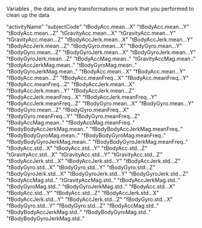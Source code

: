 


Variables
, the data, and any transformations or work that you performed to clean up the data 


"activityName" 
"subjectCode" 
"tBodyAcc.mean...X" 
"tBodyAcc.mean...Y" 
"tBodyAcc.mean...Z" 
"tGravityAcc.mean...X" 
"tGravityAcc.mean...Y" 
"tGravityAcc.mean...Z" 
"tBodyAccJerk.mean...X" 
"tBodyAccJerk.mean...Y" 
"tBodyAccJerk.mean...Z" 
"tBodyGyro.mean...X" 
"tBodyGyro.mean...Y" 
"tBodyGyro.mean...Z" 
"tBodyGyroJerk.mean...X" 
"tBodyGyroJerk.mean...Y" 
"tBodyGyroJerk.mean...Z" 
"tBodyAccMag.mean.." 
"tGravityAccMag.mean.." 
"tBodyAccJerkMag.mean.." 
"tBodyGyroMag.mean.." 
"tBodyGyroJerkMag.mean.." 
"fBodyAcc.mean...X" 
"fBodyAcc.mean...Y" 
"fBodyAcc.mean...Z" 
"fBodyAcc.meanFreq...X" 
"fBodyAcc.meanFreq...Y" 
"fBodyAcc.meanFreq...Z" 
"fBodyAccJerk.mean...X" 
"fBodyAccJerk.mean...Y" 
"fBodyAccJerk.mean...Z" 
"fBodyAccJerk.meanFreq...X" 
"fBodyAccJerk.meanFreq...Y" 
"fBodyAccJerk.meanFreq...Z" 
"fBodyGyro.mean...X" 
"fBodyGyro.mean...Y" 
"fBodyGyro.mean...Z" 
"fBodyGyro.meanFreq...X" 
"fBodyGyro.meanFreq...Y" 
"fBodyGyro.meanFreq...Z" 
"fBodyAccMag.mean.." 
"fBodyAccMag.meanFreq.." 
"fBodyBodyAccJerkMag.mean.." 
"fBodyBodyAccJerkMag.meanFreq.." 
"fBodyBodyGyroMag.mean.." 
"fBodyBodyGyroMag.meanFreq.." 
"fBodyBodyGyroJerkMag.mean.." 
"fBodyBodyGyroJerkMag.meanFreq.." 
"tBodyAcc.std...X" 
"tBodyAcc.std...Y" 
"tBodyAcc.std...Z" 
"tGravityAcc.std...X" 
"tGravityAcc.std...Y" 
"tGravityAcc.std...Z" 
"tBodyAccJerk.std...X" 
"tBodyAccJerk.std...Y" 
"tBodyAccJerk.std...Z" 
"tBodyGyro.std...X" 
"tBodyGyro.std...Y" 
"tBodyGyro.std...Z" 
"tBodyGyroJerk.std...X" 
"tBodyGyroJerk.std...Y" 
"tBodyGyroJerk.std...Z" 
"tBodyAccMag.std.." 
"tGravityAccMag.std.." 
"tBodyAccJerkMag.std.." 
"tBodyGyroMag.std.." 
"tBodyGyroJerkMag.std.." 
"fBodyAcc.std...X" 
"fBodyAcc.std...Y" 
"fBodyAcc.std...Z" 
"fBodyAccJerk.std...X" 
"fBodyAccJerk.std...Y" 
"fBodyAccJerk.std...Z" 
"fBodyGyro.std...X" 
"fBodyGyro.std...Y" 
"fBodyGyro.std...Z" 
"fBodyAccMag.std.." 
"fBodyBodyAccJerkMag.std.." 
"fBodyBodyGyroMag.std.." 
"fBodyBodyGyroJerkMag.std.."
